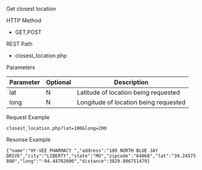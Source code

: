Get closest location

HTTP Method
- GET,POST

REST Path
- closest_location.php

Parameters

|Parameter   |Optional    |Description|
|---|---|---|
|lat         |N          |Latitude of location being requested|
|long        |N           |Longitude of location being requested|

Request Example

`closest_location.php?lat=100&long=200`

Resonse Example

`{"name":"HY-VEE PHARMACY ","address":"109 NORTH BLUE JAY
DRIVE","city":"LIBERTY","state":"MO","zipcode":"64068","lat":"39.24575800","long":"-94.44702000","distance":3829.806751479}`
